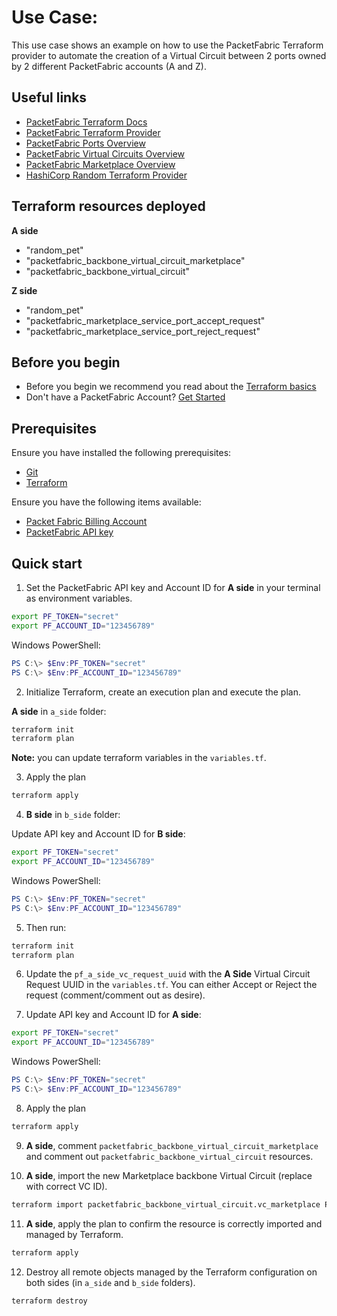 # Use Case: 

This use case shows an example on how to use the PacketFabric Terraform provider 
to automate the creation of a Virtual Circuit between 2 ports owned by 2 different PacketFabric accounts (A and Z).

## Useful links

- [PacketFabric Terraform Docs](https://docs.packetfabric.com/api/terraform/)
- [PacketFabric Terraform Provider](https://registry.terraform.io/providers/PacketFabric/packetfabric)
- [PacketFabric Ports Overview](https://docs.packetfabric.com/ports/)
- [PacketFabric Virtual Circuits Overview](https://docs.packetfabric.com/vc/)
- [PacketFabric Marketplace Overview](https://docs.packetfabric.com/eco/overview/)
- [HashiCorp Random Terraform Provider](https://registry.terraform.io/providers/hashicorp/random)

## Terraform resources deployed

**A side**

- "random_pet"
- "packetfabric_backbone_virtual_circuit_marketplace"
- "packetfabric_backbone_virtual_circuit"

**Z side**

- "random_pet"
- "packetfabric_marketplace_service_port_accept_request"
- "packetfabric_marketplace_service_port_reject_request"

## Before you begin

- Before you begin we recommend you read about the [Terraform basics](https://www.terraform.io/intro)
- Don't have a PacketFabric Account? [Get Started](https://docs.packetfabric.com/intro/)

## Prerequisites

Ensure you have installed the following prerequisites:

- [Git](https://git-scm.com/downloads)
- [Terraform](https://learn.hashicorp.com/tutorials/terraform/install-cli)

Ensure you have the following items available:

- [Packet Fabric Billing Account](https://docs.packetfabric.com/api/examples/account_uuid/)
- [PacketFabric API key](https://docs.packetfabric.com/admin/my_account/keys/)

## Quick start

1. Set the PacketFabric API key and Account ID for **A side** in your terminal as environment variables.

```sh
export PF_TOKEN="secret"
export PF_ACCOUNT_ID="123456789"
```

Windows PowerShell:
```powershell
PS C:\> $Env:PF_TOKEN="secret"
PS C:\> $Env:PF_ACCOUNT_ID="123456789"
```

2. Initialize Terraform, create an execution plan and execute the plan.

**A side** in `a_side` folder:

```sh
terraform init
terraform plan
```

**Note:** you can update terraform variables in the ``variables.tf``.

3. Apply the plan

```sh
terraform apply
```

4. **B side** in `b_side` folder:

Update API key and Account ID for **B side**:

```sh
export PF_TOKEN="secret"
export PF_ACCOUNT_ID="123456789"
```

Windows PowerShell:
```powershell
PS C:\> $Env:PF_TOKEN="secret"
PS C:\> $Env:PF_ACCOUNT_ID="123456789"
```

5. Then run:

```sh
terraform init
terraform plan
```

6. Update the `pf_a_side_vc_request_uuid` with the **A Side** Virtual Circuit Request UUID in the `variables.tf`.
You can either Accept or Reject the request (comment/comment out as desire).

7. Update API key and Account ID for **A side**:

```sh
export PF_TOKEN="secret"
export PF_ACCOUNT_ID="123456789"
```

Windows PowerShell:
```powershell
PS C:\> $Env:PF_TOKEN="secret"
PS C:\> $Env:PF_ACCOUNT_ID="123456789"
```

8. Apply the plan

```sh
terraform apply
```

9. **A side**, comment `packetfabric_backbone_virtual_circuit_marketplace` and comment out `packetfabric_backbone_virtual_circuit` resources.

10. **A side**, import the new Marketplace backbone Virtual Circuit (replace with correct VC ID).

```sh
terraform import packetfabric_backbone_virtual_circuit.vc_marketplace PF-DC-PHX-NYC-1751589-PF 
```

11. **A side**, apply the plan to confirm the resource is correctly imported and managed by Terraform.

```sh
terraform apply
```

12. Destroy all remote objects managed by the Terraform configuration on both sides (in `a_side` and `b_side` folders).

```sh
terraform destroy
```
